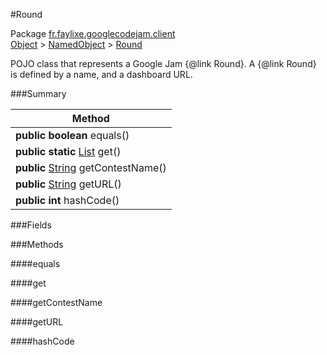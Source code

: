 #Round

Package [fr.faylixe.googlecodejam.client](https://github.com/Faylixe/googlecodejam-client/blob/master/fr/faylixe/googlecodejam/client)<br>
[Object]() > [NamedObject](https://github.com/Faylixe/googlecodejam-client/blob/master/javadoc/fr/faylixe/googlecodejam/client/common/NamedObject.md) > [Round](https://github.com/Faylixe/googlecodejam-client/blob/master/javadoc/fr/faylixe/googlecodejam/client/Round.md)

<p>POJO class that represents a Google Jam {@link Round}.
 A {@link Round} is defined by a name, and a dashboard
 URL.</p>

###Summary


| Method |
| --- |
| **public** **boolean** equals() |
| **public static** [List]() get() |
| **public** [String]() getContestName() |
| **public** [String]() getURL() |
| **public** **int** hashCode() |

###Fields


###Methods

####equals


####get


####getContestName


####getURL


####hashCode



